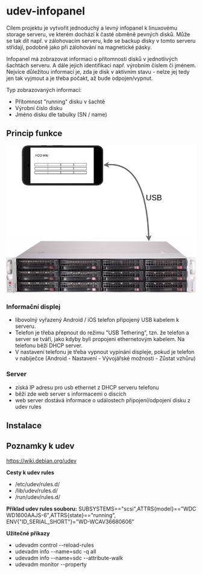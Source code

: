 # udev-infopanel

Cílem projektu je vytvořit jednoduchý a levný infopanel k linuxovému storage serveru, ve kterém dochází k časté obměně pevných disků. 
Může se tak dít např. v zálohovacím serveru, kde se backup disky v tomto serveru střídají, podobně jako při zálohování na magnetické pásky.

Infopanel má zobrazovat informaci o přítomnosti disků v jednotlivých šachtách serveru. A dále jejich identifikaci např. výrobním číslem či jménem.
Nejvíce důležitou informací je, zda je disk v aktivním stavu - nelze jej tedy jen tak vyjmout a je třeba počakt, až bude odpojen/vypnut.

Typ zobrazovaných informací:
* Přítomnost "running" disku v šachtě
* Výrobní číslo disku
* Jméno disku dle tabulky (SN / name)

## Princip funkce

![Schema](./images/scheme.png)

### Informační displej
* libovolný vyřazený Android / iOS telefon připojený USB kabelem k serveru.
* Telefon je třeba přepnout do režimu "USB Tethering", tzn. že telefon a server se tváří, jako kdyby byli propojeni ethernetovým kabelem. Na telefonu běží DHCP server.
* V nastavení telefonu je třeba vypnout vypínání displeje, pokud je telefon v nabíječce (Android - Nastavení - Vývojářské možnosti - Zůstat vzhůru)

### Server
* získá IP adresu pro usb ethernet z DHCP serveru telefonu 
* běží zde web server s informacemi o discích
* web server dostává informace o událostech připojení/odpojení disku z udev rules

## Instalace


## Poznamky k udev
https://wiki.debian.org/udev

**Cesty k udev rules**
* /etc/udev/rules.d/
* /lib/udev/rules.d/
* /run/udev/rules.d/

**Příklad udev rules souboru:**
SUBSYSTEMS=="scsi",ATTRS{model}=="WDC WD1600AAJS-6",ATTRS{state}=="running", ENV{"ID_SERIAL_SHORT"}="WD-WCAV36680606"

**Užitečné příkazy**
* udevadm control --reload-rules
* udevadm info --name=sdc -q all
* udevadm info --name=sdc --attribute-walk
* udevadm monitor --property


